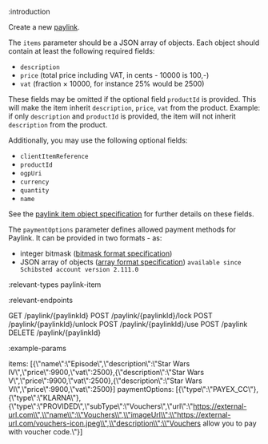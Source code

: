 :introduction

Create a new [paylink](/paylink-api/).

The `items` parameter should be a JSON array of objects. Each object should
contain at least the following required fields:

- `description`
- `price` (total price including VAT, in cents - 10000 is 100,-)
- `vat` (fraction × 10000, for instance 25% would be 2500)

These fields may be omitted if the optional field `productId` is provided. This will make the item inherit `description`, `price`, `vat` from the product.
Example: if only `description` and `productId` is provided, the item will not inherit `description` from the product.

Additionally, you may use the following optional fields:

- `clientItemReference`
- `productId`
- `ogpUri`
- `currency`
- `quantity`
- `name`

See the [paylink item object specification](/types/paylink-item/) for further
details on these fields.

The `paymentOptions` parameter defines allowed payment methods for Paylink. It can be provided in two formats - as:

- integer bitmask ([bitmask format specification](/types/payment-options/))
- JSON array of objects ([array format specification](/types/payment-options-array/)) `available since Schibsted account version 2.111.0`


:relevant-types paylink-item

:relevant-endpoints

GET /paylink/{paylinkId}
POST /paylink/{paylinkId}/lock
POST /paylink/{paylinkId}/unlock
POST /paylink/{paylinkId}/use
POST /paylink
DELETE /paylink/{paylinkId}

:example-params

items: [{\\"name\\":\\"Episode\\",\\"description\\":\\"Star Wars IV\\",\\"price\\":9900,\\"vat\\":2500},{\\"description\\":\\"Star Wars V\\",\\"price\\":9900,\\"vat\\":2500},{\\"description\\":\\"Star Wars VI\\",\\"price\\":9900,\\"vat\\":2500}]
paymentOptions: [{\\"type\\":\\"PAYEX_CC\\"},{\\"type\\":\\"KLARNA\\"},{\\"type\\":\\"PROVIDED\\",\\"subType\\":\\"Vouchers\\",\\"url\\":\\"https://external-url.com\\",\\"name\\":\\"Vouchers\\",\\"imageUrl\\":\\"https://external-url.com/vouchers-icon.jpeg\\",\\"description\\":\\"Vouchers allow you to pay with voucher code.\\"}]
